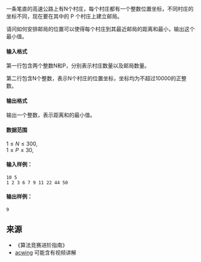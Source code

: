 一条笔直的高速公路上有N个村庄，每个村庄都有一个整数位置坐标，不同村庄的坐标不同，现在要在其中的 P 个村庄上建立邮局。

请问如何安排邮局的位置可以使得每个村庄到其最近邮局的距离和最小，输出这个最小值。

#### 输入格式

第一行包含两个整数N和P，分别表示村庄数量以及邮局数量。

第二行包含N个整数，表示N个村庄的位置坐标，坐标均为不超过10000的正整数。

#### 输出格式

输出一个整数，表示距离和的最小值。

#### 数据范围

$1 \le N \le 300$,  
$1 \le P \le 30$,

#### 输入样例：

```
10 5
1 2 3 6 7 9 11 22 44 50
```

#### 输出样例：

```
9
```

## 来源 
- 《算法竞赛进阶指南》
- [acwing](https://www.acwing.com/problem/content/338/) 可能含有视频讲解